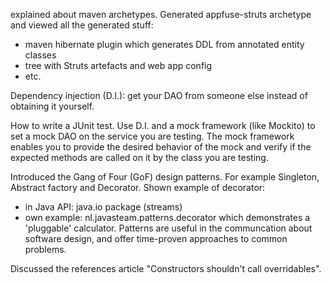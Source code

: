 explained about maven archetypes. Generated appfuse-struts archetype and viewed all the generated stuff:
  * maven hibernate plugin which generates DDL from annotated entity classes
  * tree with Struts artefacts and web app config
  * etc.

Dependency injection (D.I.): get your DAO from someone else instead of obtaining it yourself.

How to write a JUnit test. Use D.I. and a mock framework (like Mockito) to set a mock DAO on the service you are testing. The mock framework enables you to provide the desired behavior of the mock and verify if the expected methods are called on it by the class you are testing.

Introduced the Gang of Four (GoF) design patterns. For example Singleton, Abstract factory and Decorator. Shown example of decorator:
  * in Java API: java.io package (streams)
  * own example: nl.javasteam.patterns.decorator which demonstrates a 'pluggable' calculator.
Patterns are useful in the communcation about software design, and offer time-proven approaches to common problems.

Discussed the references article "Constructors shouldn't call overridables".